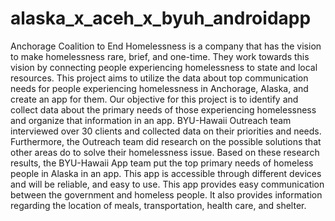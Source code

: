 # alaska_x_aceh_x_byuh_androidapp
Anchorage Coalition to End Homelessness is a company that has the vision to make homelessness rare, brief, and one-time. They work towards this vision by connecting people experiencing homelessness to state and local resources. This project aims to utilize the data about top communication needs for people experiencing homelessness in Anchorage, Alaska, and create an app for them.
Our objective for this project is to identify and collect data about the primary needs of those experiencing homelessness and organize that information in an app.
BYU-Hawaii Outreach team interviewed over 30 clients and collected data on their priorities and needs. Furthermore, the Outreach team did research on the possible solutions that other areas do to solve their homelessness issue.  Based on these research results, the BYU-Hawaii App team put the top primary needs of homeless people in Alaska in an app. This app is accessible through different devices and will be reliable, and easy to use. This app provides easy communication between the government and homeless people. It also provides information regarding the location of meals, transportation, health care, and shelter.
